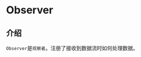 <!--
 * @Author: tangdaoyong
 * @Date: 2021-06-07 21:36:49
 * @LastEditors: tangdaoyong
 * @LastEditTime: 2021-06-07 21:38:11
 * @Description: Observer
-->
# Observer

## 介绍

`Observer`是`观察者`。注册了接收到数据流时如何处理数据。